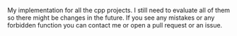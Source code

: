 My implementation for all the cpp projects. I still need to evaluate all of them so there might be changes in the future. If you see any mistakes or any forbidden function you can contact me or open a pull request or an issue. 
